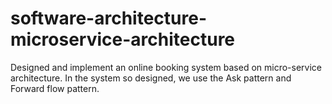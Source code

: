 # software-architecture-microservice-architecture
Designed and implement an online booking system based on micro-service architecture. In the system so designed, we use the Ask pattern and Forward flow pattern.
